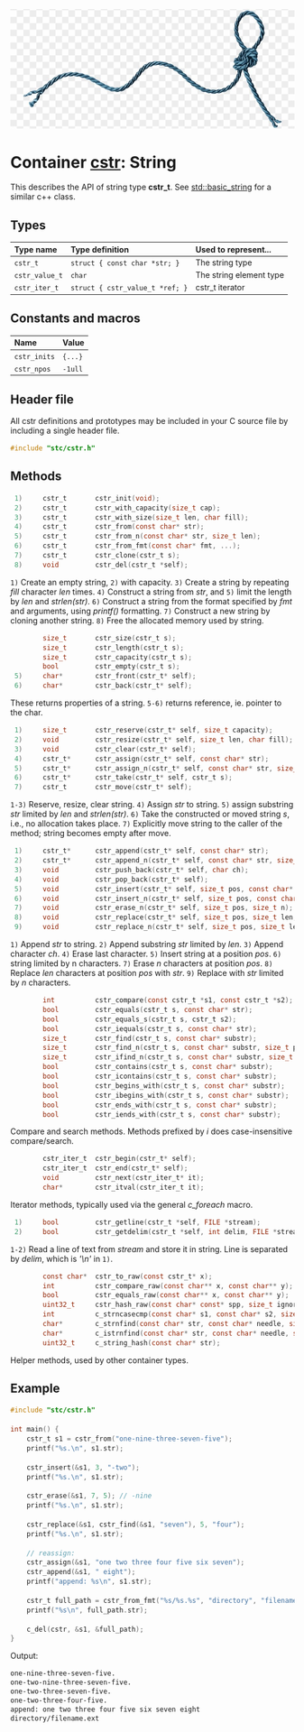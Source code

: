 ![String](string.jpg)
# Container [cstr](../stc/cstr.h): String

This describes the API of string type **cstr_t**.
See [std::basic_string](https://en.cppreference.com/w/cpp/string/basic_string) for a similar c++ class.

## Types

| Type name         | Type definition                  | Used to represent...       |
|:------------------|:---------------------------------|:---------------------------|
| `cstr_t`          | `struct { const char *str; }`    | The string type            |
| `cstr_value_t`    | `char`                           | The string element type    |
| `cstr_iter_t`     | `struct { cstr_value_t *ref; }`  | cstr_t iterator            |

## Constants and macros

| Name              | Value            |
|:------------------|:-----------------|
|  `cstr_inits`     | `{...}`          |
|  `cstr_npos`      | `-1ull`          |

## Header file

All cstr definitions and prototypes may be included in your C source file by including a single header file.

```c
#include "stc/cstr.h"
```
## Methods

```c
 1)     cstr_t       cstr_init(void);
 2)     cstr_t       cstr_with_capacity(size_t cap);
 3)     cstr_t       cstr_with_size(size_t len, char fill);
 4)     cstr_t       cstr_from(const char* str);
 5)     cstr_t       cstr_from_n(const char* str, size_t len);
 6)     cstr_t       cstr_from_fmt(const char* fmt, ...);
 7)     cstr_t       cstr_clone(cstr_t s);
 8)     void         cstr_del(cstr_t *self);
```
`1)` Create an empty string, `2)` with capacity. `3)` Create a string by repeating *fill* character *len* times.
`4)` Construct a string from *str*, and `5)` limit the length by *len* and *strlen(str)*.
`6)` Construct a string from the format specified by *fmt* and arguments, using *printf()* formatting.
`7)` Construct a new string by cloning another string. `8)` Free the allocated memory used by string.
```c
        size_t       cstr_size(cstr_t s);
        size_t       cstr_length(cstr_t s);
        size_t       cstr_capacity(cstr_t s);
        bool         cstr_empty(cstr_t s);
 5)     char*        cstr_front(cstr_t* self);
 6)     char*        cstr_back(cstr_t* self);
```
These returns properties of a string. `5-6)` returns reference, ie. pointer to the char.
```c
 1)     size_t       cstr_reserve(cstr_t* self, size_t capacity);
 2)     void         cstr_resize(cstr_t* self, size_t len, char fill);
 3)     void         cstr_clear(cstr_t* self);
 4)     cstr_t*      cstr_assign(cstr_t* self, const char* str);
 5)     cstr_t*      cstr_assign_n(cstr_t* self, const char* str, size_t len);
 6)     cstr_t*      cstr_take(cstr_t* self, cstr_t s);
 7)     cstr_t       cstr_move(cstr_t* self);
```
`1-3)` Reserve, resize, clear string. `4)` Assign *str* to string. `5)` assign substring *str* limited by
*len* and *strlen(str)*. `6)` Take the constructed or moved string *s*, i.e., no allocation takes place.
`7)` Explicitly move string to the caller of the method; string becomes empty after move.
```c
 1)     cstr_t*      cstr_append(cstr_t* self, const char* str);
 2)     cstr_t*      cstr_append_n(cstr_t* self, const char* str, size_t len);
 3)     void         cstr_push_back(cstr_t* self, char ch);
 4)     void         cstr_pop_back(cstr_t* self);
 5)     void         cstr_insert(cstr_t* self, size_t pos, const char* str);
 6)     void         cstr_insert_n(cstr_t* self, size_t pos, const char* str, size_t n);
 7)     void         cstr_erase_n(cstr_t* self, size_t pos, size_t n);
 8)     void         cstr_replace(cstr_t* self, size_t pos, size_t len, const char* str);
 9)     void         cstr_replace_n(cstr_t* self, size_t pos, size_t len, const char* str, size_t n);
```
`1)` Append *str* to string. `2)` Append substring *str* limited by *len*. `3)` Append character *ch*.
`4)` Erase last character. `5)` Insert string at a position *pos*. `6)` string limited by n characters.
`7)` Erase *n* characters at position *pos*. `8)` Replace *len* characters at position *pos* with *str*.
`9)` Replace with *str* limited by *n* characters.
```c
        int          cstr_compare(const cstr_t *s1, const cstr_t *s2);
        bool         cstr_equals(cstr_t s, const char* str);
        bool         cstr_equals_s(cstr_t s, cstr_t s2);
        bool         cstr_iequals(cstr_t s, const char* str);
        size_t       cstr_find(cstr_t s, const char* substr);
        size_t       cstr_find_n(cstr_t s, const char* substr, size_t pos, size_t nlen);
        size_t       cstr_ifind_n(cstr_t s, const char* substr, size_t pos, size_t nlen);
        bool         cstr_contains(cstr_t s, const char* substr);
        bool         cstr_icontains(cstr_t s, const char* substr);
        bool         cstr_begins_with(cstr_t s, const char* substr);
        bool         cstr_ibegins_with(cstr_t s, const char* substr);
        bool         cstr_ends_with(cstr_t s, const char* substr);
        bool         cstr_iends_with(cstr_t s, const char* substr);
```
Compare and search methods. Methods prefixed by *i* does case-insensitive compare/search.
```c
        cstr_iter_t  cstr_begin(cstr_t* self);
        cstr_iter_t  cstr_end(cstr_t* self);
        void         cstr_next(cstr_iter_t* it);
        char*        cstr_itval(cstr_iter_t it);
```
Iterator methods, typically used via the general *c_foreach* macro.
```c
 1)     bool         cstr_getline(cstr_t *self, FILE *stream);
 2)     bool         cstr_getdelim(cstr_t *self, int delim, FILE *stream);
```
`1-2)` Read a line of text from *stream* and store it in string. Line is separated by *delim*, which is *'\n'* in `1)`.
```c
        const char*  cstr_to_raw(const cstr_t* x);
        int          cstr_compare_raw(const char** x, const char** y);
        bool         cstr_equals_raw(const char** x, const char** y);
        uint32_t     cstr_hash_raw(const char* const* spp, size_t ignored);
        int          c_strncasecmp(const char* s1, const char* s2, size_t n);
        char*        c_strnfind(const char* str, const char* needle, size_t nmax);
        char*        c_istrnfind(const char* str, const char* needle, size_t nmax);
        uint32_t     c_string_hash(const char* str);
```
Helper methods, used by other container types.

## Example
```c
#include "stc/cstr.h"

int main() {
    cstr_t s1 = cstr_from("one-nine-three-seven-five");
    printf("%s.\n", s1.str);

    cstr_insert(&s1, 3, "-two");
    printf("%s.\n", s1.str);

    cstr_erase(&s1, 7, 5); // -nine
    printf("%s.\n", s1.str);

    cstr_replace(&s1, cstr_find(&s1, "seven"), 5, "four");
    printf("%s.\n", s1.str);

    // reassign:
    cstr_assign(&s1, "one two three four five six seven");
    cstr_append(&s1, " eight");
    printf("append: %s\n", s1.str);

    cstr_t full_path = cstr_from_fmt("%s/%s.%s", "directory", "filename", "ext");
    printf("%s\n", full_path.str);

    c_del(cstr, &s1, &full_path);
}
```
Output:
```
one-nine-three-seven-five.
one-two-nine-three-seven-five.
one-two-three-seven-five.
one-two-three-four-five.
append: one two three four five six seven eight
directory/filename.ext
```
